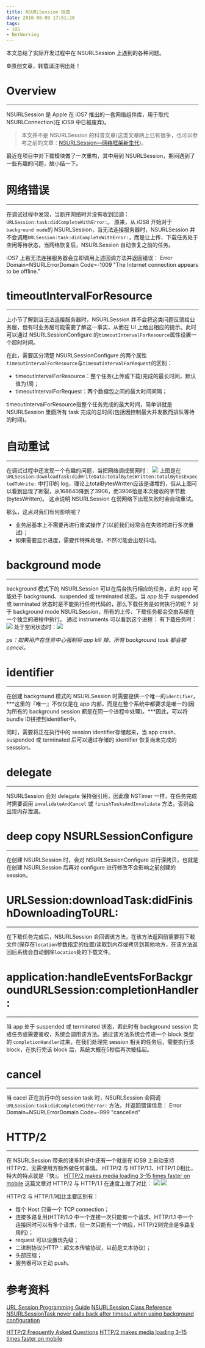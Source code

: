 ```yaml
---
title: NSURLSession 拾遗
date: 2016-06-09 17:51:28
tags:
- iOS
- NetWorking
---
```

本文总结了实际开发过程中在 NSURLSession 上遇到的各种问题。
<!--more-->
©原创文章，转载请注明出处！

# Overview
____________________________
NSURLSession 是 Apple 在 iOS7 推出的一套网络组件库，用于取代 NSURLConnection(在 iOS9 中已被废弃)。
> 本文并不是 NSURLSession 的科普文章(这类文章网上已有很多，也可以参考之前的文章：[NSURLSession—网络框架新生代](http://zxfcumtcs.github.io/2014/08/02/NSUrlSession/))。

最近在项目中对下载模块做了一次重构，其中用到 NSURLSession，期间遇到了一些有趣的问题，故小结一下。

# 网络错误
____________________________
在调试过程中发现，当断开网络时并没有收到回调：`URLSession:task:didCompleteWithError:`。
原来，从 iOS8 开始对于`background mode`的 NSURLSession，当无法连接服务器时，NSURLSession 并不会调用`URLSession:task:didCompleteWithError:`，而是让上传、下载任务处于空闲等待状态，当网络恢复后，NSURLSession 自动恢复之前的任务。

iOS7 上若无法连接服务器会立即调用上述回调方法并返回错误：
Error Domain=NSURLErrorDomain Code=-1009 "The Internet connection appears to be offline."

# timeoutIntervalForResource
____________________________
上小节了解到当无法连接服务器时，NSURLSession 并不会将这类问题反馈给业务层，但有时业务层可能需要了解这一事实，从而在 UI 上给出相应的提示。此时可以通过 NSURLSessionConfigure 的`timeoutIntervalForResource`属性设置一个超时时间。

在此，需要区分清楚 NSURLSessionConfigure 的两个属性`timeoutIntervalForResource`与`timeoutIntervalForRequest`的区别：
+ timeoutIntervalForResource：整个任务(上传或下载)完成的最长时间，默认值为1周；
+ timeoutIntervalForRequest：两个数据包之间的最大时间间隔；

timeoutIntervalForResource指整个任务完成的最大时间，简单讲就是 NSURLSession 里面所有 task 完成的总时间(包括因控制最大并发数而排队等待的时间)。

# 自动重试
____________________________
在调试过程中还发现一个有趣的问题，当把网络调成弱网时：
![](/img/downloadTask-didWriteData-totalBytesWritten-totalBytesExpectedToWrite.png)
上图是在 `URLSession:downloadTask:didWriteData:totalBytesWritten:totalBytesExpectedToWrite:` 中打印的 log，理论上totalBytesWritten应该是递增的，但从上图可以看到出现了断裂，从168640降到了3906，而3906恰是本次接收的字节数(bytesWritten)。
这点说明 NSURLSession 在弱网络下出现失败时会自动重试。

那么，这点对我们有何影响呢？
+ 业务层基本上不需要再进行重试操作了(以前我们经常会在失败时进行多次重试)；
+ 如果需要显示进度，需要作特殊处理，不然可能会出现抖动。

# background mode
_____________________________

background 模式下的 NSURLSession 可以在后台执行相应的任务，此时 app 可能处于 background、suspended 或 terminated 状态。当 app 处于 suspended 或 terminated 状态时是不能执行任何代码的，那么下载任务是如何执行的呢？
对于 background mode NSURLSession，所有的上传、下载任务都会交由系统在一个独立的进程中执行。
通过 instruments 可以看到这个进程：
有下载任务时：![](/img/NSURLSessionProcess.png)
处于空闲状态时：![](/img/NSURLSessionProcess1.png)

*ps：如果用户在任务中心强制将 app kill 掉，所有 background task 都会被 cancel。*

# identifier
_____________________________
在创建 background 模式的 NSURLSession 时需要提供一个唯一的`identifier`，***这里的『唯一』不仅仅是在 app 内部，而是在整个系统中都要求是唯一的(因为所有的 background session 都是在同一个进程中处理)。***因此，可以将bundle ID拼接到identifier中。

同时，需要将正在执行中的 session identifier存储起来，当 app crash、suspended 或 terminated 后可以通过存储的 identifier 恢复尚未完成的 sesssion。

# delegate
_____________________________
NSURLSession 会对 delegate 保持强引用，因此像 NSTimer 一样，在任务完成时需要调用 `invalidateAndCancel` 或 `finishTasksAndInvalidate` 方法，否则会出现内存泄漏。

# deep copy NSURLSessionConfigure
____________________________
在创建 NSURLSession 时，会对 NSURLSessionConfigure 进行深拷贝，也就是在创建 NSURLSession 后再对 configure 进行修改不会影响之前创建的 session。

# URLSession:downloadTask:didFinishDownloadingToURL:
_____________________________
在下载任务完成后，NSURLSession 会回调该方法，在该方法返回前需要将下载文件(保存在`location`参数指定的位置)读取到内存或拷贝到其他地方，在该方法返回后系统会自动删除`location`处的下载文件。

# application:handleEventsForBackgroundURLSession:completionHandler:
_____________________________
当 app 处于 suspended 或 terminated 状态，若此时有 background session 完成任务或需要鉴权，系统会调用该方法。通过该方法系统会传递一个 block 类型的 `completionHandler`过来，在我们处理完 session 相关的任务后，需要执行该 block，在执行完该 block 后，系统大概在5秒后再次被挂起。

# cancel
_____________________________
当 cacel 正在执行中的 session task 时，NSURLSession 会回调 `URLSession:task:didCompleteWithError:` 方法，并返回错误信息：
Error Domain=NSURLErrorDomain Code=-999 "cancelled"

# HTTP/2
_____________________________
在 NSURLSession 带来的诸多利好中还有一个就是在 iOS9 上自动支持 HTTP/2，无需使用方额外做任何事情。
HTTP/2 与 HTTP/1.1、HTTP/1.0相比，特大的特点就是『快』。
[HTTP/2 makes media loading 3–15 times faster on mobile](https://medium.com/apps-and-networking/http-2-makes-media-loading-3-15-times-faster-on-mobile-a455c3e68135#.1ptt4gx4s) 这篇文章对 HTTP/2 与 HTTP/1.1 在速度上做了对比：
![](/img/http2vs1wifi.jpg)
![](/img/http2vs13g.png)

HTTP/2 与 HTTP/1.1相比主要区别有：
+ 每个 Host 只需一个 TCP connection；
+ 连接多路复用(HTTP/1.0 中一个连接一次只能有一个请求、HTTP/1.1 中一个连接同时可以有多个请求，但一次只能有一个响应，HTTP/2则完全是多路复用的)；
+ request 可以设置优先级；
+ 二进制协议(HTTP：超文本传输协议，以前是文本协议)；
+ 头部压缩；
+ 服务器可以主动 push。


# 参考资料
[URL Session Programming Guide](https://developer.apple.com/library/ios/documentation/Cocoa/Conceptual/URLLoadingSystem/URLLoadingSystem.html)
[NSURLSession Class Reference](https://developer.apple.com/library/ios/documentation/Foundation/Reference/NSURLSession_class/)
[NSURLSessionTask never calls back after timeout when using background configuration](http://stackoverflow.com/questions/23288780/nsurlsessiontask-never-calls-back-after-timeout-when-using-background-configurat)

[HTTP/2 Frequently Asked Questions](https://http2.github.io/faq/)
[HTTP/2 makes media loading 3–15 times faster on mobile](https://medium.com/apps-and-networking/http-2-makes-media-loading-3-15-times-faster-on-mobile-a455c3e68135#.1ptt4gx4s)

